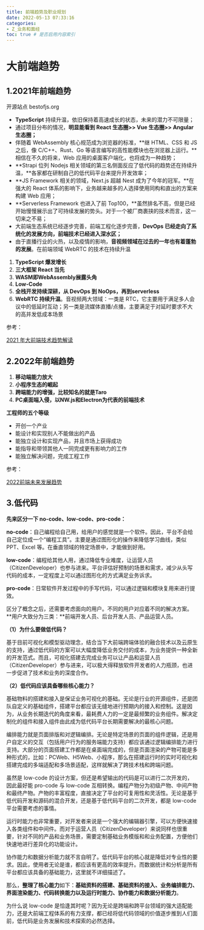 ```yaml
---
title: 前端趋势及职业规划
date: 2022-05-13 07:33:16
categories:
- Z_业务和面经
toc: true # 是否启用内容索引
---
```


# 大前端趋势

## 1.2021年前端趋势

开源站点 bestofjs.org 

- **TypeScript** 持续升温，依旧保持着高速成长的状态，未来的潜力不可限量；
- 通过项目分布的情况，**明显能看到 React 生态圈>> Vue 生态圈>> Angular 生态圈；**
- 伴随着 WebAssembly 核心规范成为浏览器的标准，**继 HTML、CSS 和 JS 之后，像 C/C++、Rust、Go 等语言编写的高性能模块也在浏览器上运行。**相信在不久的将来，Web 应用的桌面客户端化，也将成为一种趋势；
- **Strapi 位列 Nodejs 相关领域的第三名侧面反应了低代码的趋势还在持续升温，**各家都在研制自己的低代码平台来提升开发效率；
- **JS Framework 相关的领域，Next.js 超越 Nest 成为了今年的冠军。**在强大的 React 体系的影响下，业务越来越多的人选择使用同构和直出的方案来构建 Web 应用；
- **Serverless Framework 也进入了前 Top100，**虽然排名不高，但是已经开始慢慢展示出了可持续发展的势头。对于一个被厂商裹挟的技术而言，这一切来之不易；
- 大前端生态系统已经逐步完善，前端工程化逐步完善，**DevOps 已经走向了系统化的发展方向，前端技术已经进入深水区；**
- 由于直播行业的火热，以及疫情的影响，**音视频领域在过去的一年也有着蓬勃的发展**。在前端领域 WebRTC 的技术在持续升温

1.  **TypeScript 爆发增长**
2.  **三大框架 React 当先**
3.  **WASM即WebAssembly展露头角**
4.  **Low-Code**
5.  **全栈开发持续深耕，从 DevOps 到 NoOps，再到serverless**
6.  **WebRTC 持续升温**。音视频两大领域：一类是 RTC，它主要用于满足多人会议中的低延时互动；另一类是流媒体直播/点播，主要满足于对延时要求不大的高并发低成本场景

参考：

[2021 年大前端技术趋势解读](https://www.infoq.cn/article/dt002ez7bixgtmeu49qo)

## 2.2022年前端趋势

1. **移动端能力放大**
2. **小程序生态的崛起**
3. **跨端能力的增强，比较知名的就是Taro**
4. **PC桌面端入侵，以NW.js和Electron为代表的前端技术**

**工程师的五个等级**

- 开创一个产业
- 能设计和实现别人不能做出的产品
- 能独立设计和实现产品，并且市场上获得成功
- 能指导和带领其他人一同完成更有影响力的工作
- 能独立解决问题，完成工程工作

参考：

[2022前端未来发展趋势](https://segmentfault.com/a/1190000041041684)

## 3.低代码

**先来区分一下 no-code、low-code、pro-code：**

**no-code**：自己编程给自己用，给用户的感觉就是一个软件。因此，平台不会给自己定位成一个“编程工具”。主要是通过图形化的操作来降低学习曲线，类似 PPT、Excel 等。在垂直领域的特定场景中，才能做到好用。

**low-code**：编程给其他人用，通过降低专业难度，让运营人员（CitizenDeveloper）也参与进来。平台评估好预制的场景和需求，减少从头写代码的成本，一定程度上可以通过图形化的方式满足业务诉求。

**pro-code**：日常软件开发过程中的手写代码，可以通过逻辑和模块复用来进行提效。

区分了概念之后，还需要考虑面向的用户。不同的用户对应着不同的解决方案。**用户大致分为三类：**前端开发人员、后台开发人员、产品运营人员。

**（1）为什么要做低代码？**

基于目前可视化和模型驱动理念，结合当下大前端跨端体验的融合技术以及云原生的支持，通过低代码的方案可以大幅度降低业务交付的成本，为业务提供一种全新的开发范式。而且，可视化搭建去完成业务可以让产品和运营人员（CitizenDeveloper）参与进来，可以极大得释放软件开发者的人力瓶颈，也进一步促进了技术和业务的深度合作。

**（2）低代码应该具备哪些核心能力？**

基础物料的搭建和接入是保证业务可视化的基础。无论是行业的开源组件，还是团队自定义的基础组件，搭建平台都应该无缝地进行预期内的接入和控制。这是因为，从业务长期迭代的角度来看，最耗费人力的一定是最频繁的业务组件。解决定制化的组件和接入组件由此成为低代码平台长期需要解决的最核心问题。

编排能力就是页面排版和对逻辑编排。无论是特定场景的页面的组件逻辑，还是用户自定义的交互（包括用户行为的服务端能力支持）都应该通过逻辑编排能力进行支持。大部分的页面搭建工作都是在桌面端完成的，但是页面渲染的产物可能是多种形式的，比如：PCWeb、H5Web、小程序，那么在搭建运行时的实时可视化和搭建完成的多端适配和多场景适配，这样就解决了跨技术栈和跨端问题。

虽然是 low-code 的设计方案，但还是希望输出的代码是可以进行二次开发的，因此最好能 pro-code 与 low-code 互相转换。编程产物分为初级产物、中间产物和最终产物。产物的丰富程度，直接决定了平台的可复用性和灵活性。无论是基于低代码开发和源码的混合开发，还是基于低代码平台的二次开发，都是 low-code 平台需要考虑的事情。

运行时能力也非常重要，对开发者来说是一个强大的编辑器引擎，可以方便快速接入各类组件和中间件。而对于运营人员（CitizenDeveloper）来说同样也很重要，针对不同的产品和业务场景，需要定制基础业务模版和和业务配置，方便他们快速地进行差异化的功能设计。

协作能力和数据分析能力就不言自明了。低代码平台的核心就是降低对专业性的要求。因此，使用者无论是谁，都应该有更高的效率提升。而数据统计和分析是所有平台都应该具备的基础能力，这里就不详细描述了。

那么，**整理了核心能力**如下：**基础资料的搭建、基础资料的接入、业务编排能力、界面渲染能力、代码转换能力以及运行时能力、协作能力和数据分析能力**。

为什么说 low-code 是恰逢其时呢？因为无论是跨端和跨平台领域的强大适配能力，还是大前端工程体系的有力支撑，都已经将低代码领域的价值逐步推到人们面前，低代码是业务发展和技术探索的必然选择。

